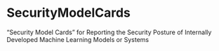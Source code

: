# SecurityModelCards
“Security Model Cards” for Reporting the Security Posture of Internally Developed Machine Learning Models or Systems
